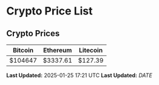# Crypto Price List

## Crypto Prices
| Bitcoin | Ethereum | Litecoin |
| ------- | -------- | -------- |
| $104647 | $3337.61 | $127.39 |
**Last Updated:** 2025-01-25 17:21 UTC
**Last Updated:** $DATE$
